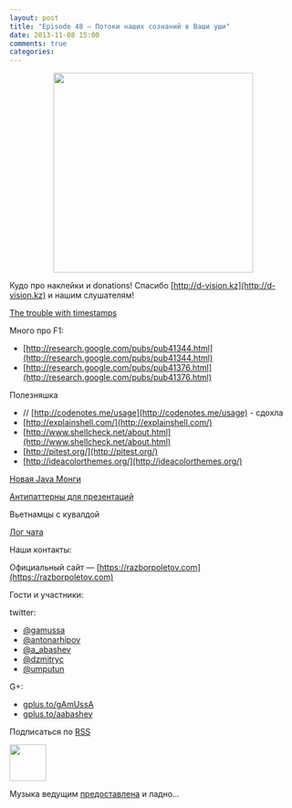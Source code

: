 ```yaml
---
layout: post
title: "Episode 48 — Потоки наших сознаний в Ваши уши"
date: 2013-11-08 15:00
comments: true
categories: 
---
```


<div class="separator" style="clear: both; text-align: center;">
<a href="https://razborpoletov.com/images/razbor_48_text.jpg" imageanchor="1" style="margin-left: 1em; margin-right: 1em;"><img border="0" height="350" src="https://razborpoletov.com/images/razbor_48_text.jpg" width="350" /></a>
</div>


Кудо про наклейки и donations!
Спасибо [http://d-vision.kz](http://d-vision.kz) и нашим слушателям!

[The trouble with timestamps](http://aphyr.com/posts/299-the-trouble-with-timestamps)

Много про F1:

* [http://research.google.com/pubs/pub41344.html](http://research.google.com/pubs/pub41344.html)
* [http://research.google.com/pubs/pub41376.html](http://research.google.com/pubs/pub41376.html)

Полезняшка 

* // [http://codenotes.me/usage](http://codenotes.me/usage) - сдохла
* [http://explainshell.com/](http://explainshell.com/)
* [http://www.shellcheck.net/about.html](http://www.shellcheck.net/about.html)
* [http://pitest.org/](http://pitest.org/)
* [http://ideacolorthemes.org/](http://ideacolorthemes.org/)

[Новая Java Монги](http://blog.mongodb.org/post/59769560940/the-mongodb-java-driver-3-0-whats-changing)

[Антипаттерны для презентаций](http://thenextweb.com/lifehacks/2013/09/12/10-things-you-should-never-say-during-presentations-2/)

Вьетнамцы с кувалдой 

[Лог чата](/chat/logs/2013-11-08-episode-48_chat_log.html)

Наши контакты:

Официальный сайт — [https://razborpoletov.com](https://razborpoletov.com)

Гости и участники:

twitter: 

 * [@gamussa](https://twitter.com/#!/gamussa)
 * [@antonarhipov](https://twitter.com/#!/antonarhipov)
 * [@a_abashev](https://twitter.com/#!/a_abashev)
 * [@dzmitryc ](https://twitter.com/#!/@dzmitryc)
 * [@umputun](https://twitter.com/#!/@umputun)

G+:

 * [gplus.to/gAmUssA](http://gplus.to/gAmUssA) 
 * [gplus.to/aabashev](http://gplus.to/aabashev) 

<!-- player goes here-->

<audio preload="none">
   <source src="http://traffic.libsyn.com/razborpoletov/razbor_48.mp3" type="audio/mp3" />
   Your browser does not support the audio tag.
</audio>

Подписаться по [RSS](http://feeds.feedburner.com/razbor-podcast)

<!-- episode file link goes here-->
<a href="http://traffic.libsyn.com/razborpoletov/razbor_48.mp3" imageanchor="1" style="clear: left; margin-bottom: 1em; margin-left: auto; margin-right: 2em;"><img border="0" height="64" src="https://razborpoletov.com/images/mp3.png" width="64" /></a>

Музыка ведущим [предоставлена](http://www.audiobank.fm/single-music/27/111/More-And-Less/) и ладно...
